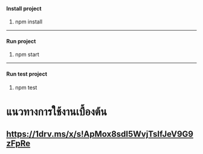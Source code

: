 #### Install project

1. npm install

------

#### Run project

1. npm start

------

#### Run test project

1. npm test

# แนวทางการใช้งานเบื้องต้น 
## https://1drv.ms/x/s!ApMox8sdI5WvjTsIfJeV9G9zFpRe
